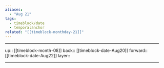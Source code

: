 ```yaml
---
aliases:
  - "Aug 21"
tags:
  - timeblock/date
  - temporalanchor
related: "[[timeblock-monthday-21]]"
---
```




***

up:: [[timeblock-month-08]]
back:: [[timeblock-date-Aug20]]
forward:: [[timeblock-date-Aug22]]
layer:: 

***
